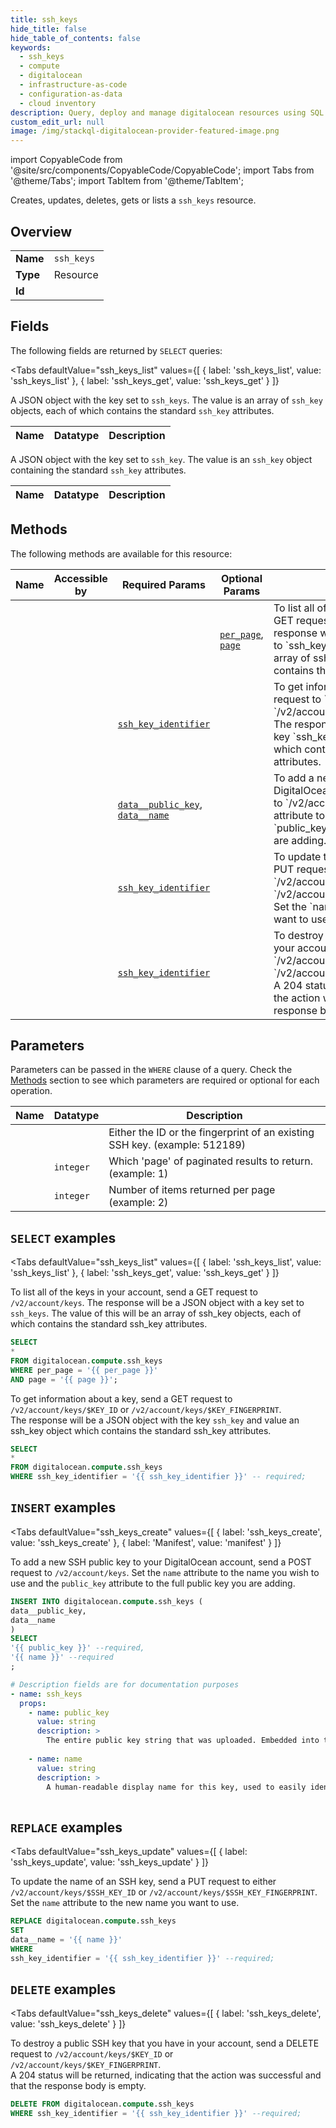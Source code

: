 ```yaml
--- 
title: ssh_keys
hide_title: false
hide_table_of_contents: false
keywords:
  - ssh_keys
  - compute
  - digitalocean
  - infrastructure-as-code
  - configuration-as-data
  - cloud inventory
description: Query, deploy and manage digitalocean resources using SQL
custom_edit_url: null
image: /img/stackql-digitalocean-provider-featured-image.png
---
```


import CopyableCode from '@site/src/components/CopyableCode/CopyableCode';
import Tabs from '@theme/Tabs';
import TabItem from '@theme/TabItem';

Creates, updates, deletes, gets or lists a <code>ssh_keys</code> resource.

## Overview
<table><tbody>
<tr><td><b>Name</b></td><td><code>ssh_keys</code></td></tr>
<tr><td><b>Type</b></td><td>Resource</td></tr>
<tr><td><b>Id</b></td><td><CopyableCode code="digitalocean.compute.ssh_keys" /></td></tr>
</tbody></table>

## Fields

The following fields are returned by `SELECT` queries:

<Tabs
    defaultValue="ssh_keys_list"
    values={[
        { label: 'ssh_keys_list', value: 'ssh_keys_list' },
        { label: 'ssh_keys_get', value: 'ssh_keys_get' }
    ]}
>
<TabItem value="ssh_keys_list">

A JSON object with the key set to `ssh_keys`. The value is an array of `ssh_key` objects, each of which contains the standard `ssh_key` attributes.

<table>
<thead>
    <tr>
    <th>Name</th>
    <th>Datatype</th>
    <th>Description</th>
    </tr>
</thead>
<tbody>
</tbody>
</table>
</TabItem>
<TabItem value="ssh_keys_get">

A JSON object with the key set to `ssh_key`. The value is an `ssh_key` object containing the standard `ssh_key` attributes.

<table>
<thead>
    <tr>
    <th>Name</th>
    <th>Datatype</th>
    <th>Description</th>
    </tr>
</thead>
<tbody>
</tbody>
</table>
</TabItem>
</Tabs>

## Methods

The following methods are available for this resource:

<table>
<thead>
    <tr>
    <th>Name</th>
    <th>Accessible by</th>
    <th>Required Params</th>
    <th>Optional Params</th>
    <th>Description</th>
    </tr>
</thead>
<tbody>
<tr>
    <td><a href="#ssh_keys_list"><CopyableCode code="ssh_keys_list" /></a></td>
    <td><CopyableCode code="select" /></td>
    <td></td>
    <td><a href="#parameter-per_page"><code>per_page</code></a>, <a href="#parameter-page"><code>page</code></a></td>
    <td>To list all of the keys in your account, send a GET request to `/v2/account/keys`. The response will be a JSON object with a key set to `ssh_keys`. The value of this will be an array of ssh_key objects, each of which contains the standard ssh_key attributes.</td>
</tr>
<tr>
    <td><a href="#ssh_keys_get"><CopyableCode code="ssh_keys_get" /></a></td>
    <td><CopyableCode code="select" /></td>
    <td><a href="#parameter-ssh_key_identifier"><code>ssh_key_identifier</code></a></td>
    <td></td>
    <td>To get information about a key, send a GET request to `/v2/account/keys/$KEY_ID` or `/v2/account/keys/$KEY_FINGERPRINT`.<br />The response will be a JSON object with the key `ssh_key` and value an ssh_key object which contains the standard ssh_key attributes.</td>
</tr>
<tr>
    <td><a href="#ssh_keys_create"><CopyableCode code="ssh_keys_create" /></a></td>
    <td><CopyableCode code="insert" /></td>
    <td><a href="#parameter-data__public_key"><code>data__public_key</code></a>, <a href="#parameter-data__name"><code>data__name</code></a></td>
    <td></td>
    <td>To add a new SSH public key to your DigitalOcean account, send a POST request to `/v2/account/keys`. Set the `name` attribute to the name you wish to use and the `public_key` attribute to the full public key you are adding.</td>
</tr>
<tr>
    <td><a href="#ssh_keys_update"><CopyableCode code="ssh_keys_update" /></a></td>
    <td><CopyableCode code="replace" /></td>
    <td><a href="#parameter-ssh_key_identifier"><code>ssh_key_identifier</code></a></td>
    <td></td>
    <td>To update the name of an SSH key, send a PUT request to either `/v2/account/keys/$SSH_KEY_ID` or `/v2/account/keys/$SSH_KEY_FINGERPRINT`. Set the `name` attribute to the new name you want to use.</td>
</tr>
<tr>
    <td><a href="#ssh_keys_delete"><CopyableCode code="ssh_keys_delete" /></a></td>
    <td><CopyableCode code="delete" /></td>
    <td><a href="#parameter-ssh_key_identifier"><code>ssh_key_identifier</code></a></td>
    <td></td>
    <td>To destroy a public SSH key that you have in your account, send a DELETE request to `/v2/account/keys/$KEY_ID` or `/v2/account/keys/$KEY_FINGERPRINT`.<br />A 204 status will be returned, indicating that the action was successful and that the response body is empty.</td>
</tr>
</tbody>
</table>

## Parameters

Parameters can be passed in the `WHERE` clause of a query. Check the [Methods](#methods) section to see which parameters are required or optional for each operation.

<table>
<thead>
    <tr>
    <th>Name</th>
    <th>Datatype</th>
    <th>Description</th>
    </tr>
</thead>
<tbody>
<tr id="parameter-ssh_key_identifier">
    <td><CopyableCode code="ssh_key_identifier" /></td>
    <td><code></code></td>
    <td>Either the ID or the fingerprint of an existing SSH key. (example: 512189)</td>
</tr>
<tr id="parameter-page">
    <td><CopyableCode code="page" /></td>
    <td><code>integer</code></td>
    <td>Which 'page' of paginated results to return. (example: 1)</td>
</tr>
<tr id="parameter-per_page">
    <td><CopyableCode code="per_page" /></td>
    <td><code>integer</code></td>
    <td>Number of items returned per page (example: 2)</td>
</tr>
</tbody>
</table>

## `SELECT` examples

<Tabs
    defaultValue="ssh_keys_list"
    values={[
        { label: 'ssh_keys_list', value: 'ssh_keys_list' },
        { label: 'ssh_keys_get', value: 'ssh_keys_get' }
    ]}
>
<TabItem value="ssh_keys_list">

To list all of the keys in your account, send a GET request to `/v2/account/keys`. The response will be a JSON object with a key set to `ssh_keys`. The value of this will be an array of ssh_key objects, each of which contains the standard ssh_key attributes.

```sql
SELECT
*
FROM digitalocean.compute.ssh_keys
WHERE per_page = '{{ per_page }}'
AND page = '{{ page }}';
```
</TabItem>
<TabItem value="ssh_keys_get">

To get information about a key, send a GET request to `/v2/account/keys/$KEY_ID` or `/v2/account/keys/$KEY_FINGERPRINT`.<br />The response will be a JSON object with the key `ssh_key` and value an ssh_key object which contains the standard ssh_key attributes.

```sql
SELECT
*
FROM digitalocean.compute.ssh_keys
WHERE ssh_key_identifier = '{{ ssh_key_identifier }}' -- required;
```
</TabItem>
</Tabs>


## `INSERT` examples

<Tabs
    defaultValue="ssh_keys_create"
    values={[
        { label: 'ssh_keys_create', value: 'ssh_keys_create' },
        { label: 'Manifest', value: 'manifest' }
    ]}
>
<TabItem value="ssh_keys_create">

To add a new SSH public key to your DigitalOcean account, send a POST request to `/v2/account/keys`. Set the `name` attribute to the name you wish to use and the `public_key` attribute to the full public key you are adding.

```sql
INSERT INTO digitalocean.compute.ssh_keys (
data__public_key,
data__name
)
SELECT 
'{{ public_key }}' --required,
'{{ name }}' --required
;
```
</TabItem>
<TabItem value="manifest">

```yaml
# Description fields are for documentation purposes
- name: ssh_keys
  props:
    - name: public_key
      value: string
      description: >
        The entire public key string that was uploaded. Embedded into the root user's `authorized_keys` file if you include this key during Droplet creation.
        
    - name: name
      value: string
      description: >
        A human-readable display name for this key, used to easily identify the SSH keys when they are displayed.
        
```
</TabItem>
</Tabs>


## `REPLACE` examples

<Tabs
    defaultValue="ssh_keys_update"
    values={[
        { label: 'ssh_keys_update', value: 'ssh_keys_update' }
    ]}
>
<TabItem value="ssh_keys_update">

To update the name of an SSH key, send a PUT request to either `/v2/account/keys/$SSH_KEY_ID` or `/v2/account/keys/$SSH_KEY_FINGERPRINT`. Set the `name` attribute to the new name you want to use.

```sql
REPLACE digitalocean.compute.ssh_keys
SET 
data__name = '{{ name }}'
WHERE 
ssh_key_identifier = '{{ ssh_key_identifier }}' --required;
```
</TabItem>
</Tabs>


## `DELETE` examples

<Tabs
    defaultValue="ssh_keys_delete"
    values={[
        { label: 'ssh_keys_delete', value: 'ssh_keys_delete' }
    ]}
>
<TabItem value="ssh_keys_delete">

To destroy a public SSH key that you have in your account, send a DELETE request to `/v2/account/keys/$KEY_ID` or `/v2/account/keys/$KEY_FINGERPRINT`.<br />A 204 status will be returned, indicating that the action was successful and that the response body is empty.

```sql
DELETE FROM digitalocean.compute.ssh_keys
WHERE ssh_key_identifier = '{{ ssh_key_identifier }}' --required;
```
</TabItem>
</Tabs>
